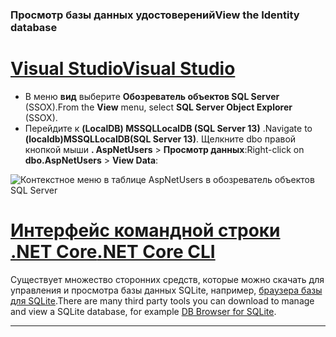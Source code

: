 ### <a name="view-the-identity-database"></a><span data-ttu-id="8240a-101">Просмотр базы данных удостоверений</span><span class="sxs-lookup"><span data-stu-id="8240a-101">View the Identity database</span></span>

# <a name="visual-studio"></a>[<span data-ttu-id="8240a-102">Visual Studio</span><span class="sxs-lookup"><span data-stu-id="8240a-102">Visual Studio</span></span>](#tab/visual-studio) 

* <span data-ttu-id="8240a-103">В меню **вид** выберите **Обозреватель объектов SQL Server** (SSOX).</span><span class="sxs-lookup"><span data-stu-id="8240a-103">From the **View** menu, select **SQL Server Object Explorer** (SSOX).</span></span>
* <span data-ttu-id="8240a-104">Перейдите к **(LocalDB) MSSQLLocalDB (SQL Server 13)** .</span><span class="sxs-lookup"><span data-stu-id="8240a-104">Navigate to **(localdb)MSSQLLocalDB(SQL Server 13)**.</span></span> <span data-ttu-id="8240a-105">Щелкните dbo правой кнопкой мыши **. AspNetUsers** > **Просмотр данных**:</span><span class="sxs-lookup"><span data-stu-id="8240a-105">Right-click on **dbo.AspNetUsers** > **View Data**:</span></span>

![Контекстное меню в таблице AspNetUsers в обозреватель объектов SQL Server](~/security/authentication/accconfirm/_static/ssox.png)

# <a name="net-core-cli"></a>[<span data-ttu-id="8240a-107">Интерфейс командной строки .NET Core</span><span class="sxs-lookup"><span data-stu-id="8240a-107">.NET Core CLI</span></span>](#tab/netcore-cli)

<span data-ttu-id="8240a-108">Существует множество сторонних средств, которые можно скачать для управления и просмотра базы данных SQLite, например, [браузера базы для SQLite](https://sqlitebrowser.org/).</span><span class="sxs-lookup"><span data-stu-id="8240a-108">There are many third party tools you can download to manage and view a SQLite database, for example [DB Browser for SQLite](https://sqlitebrowser.org/).</span></span>

---